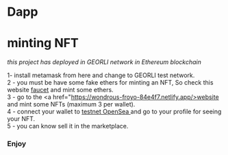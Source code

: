 # Dapp
<h1> minting NFT </h1>

<i>this project has deployed in GEORLI network in Ethereum blockchain</i> <br>

1- install metamask from <a hred="https://chrome.google.com/webstore/detail/metamask/nkbihfbeogaeaoehlefnkodbefgpgknn"> here </a> and change to GEORLI test network.<br>
2 - you must be have some fake ethers for minting an NFT, So check this website <a href="https://goerli-faucet.pk910.de/"> faucet</a> and mint some ethers. <br>
3 - go to the <a href="https://wondrous-froyo-84e4f7.netlify.app/>website</a> and mint some NFTs (maximum 3 per wallet). <br>
4 - connect your wallet to <a href="https://testnets.opensea.io/"> testnet OpenSea </a> and go to your profile for seeing your NFT. <br>
5 - you can know sell it in the marketplace. 

<h3>Enjoy</h3>




